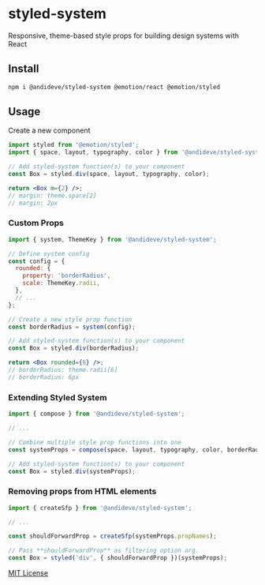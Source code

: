 # styled-system

Responsive, theme-based style props for building design systems with React

## Install

```sh
npm i @andideve/styled-system @emotion/react @emotion/styled
```

## Usage

Create a new component

```jsx
import styled from '@emotion/styled';
import { space, layout, typography, color } from '@andideve/styled-system';

// Add styled-system function(s) to your component
const Box = styled.div(space, layout, typography, color);

return <Box m={2} />;
// margin: theme.space[2]
// margin: 2px
```

### Custom Props

```jsx
import { system, ThemeKey } from '@andideve/styled-system';

// Define system config
const config = {
  rounded: {
    property: 'borderRadius',
    scale: ThemeKey.radii,
  },
  // ...
};

// Create a new style prop function
const borderRadius = system(config);

// Add styled-system function(s) to your component
const Box = styled.div(borderRadius);

return <Box rounded={6} />;
// borderRadius: theme.radii[6]
// borderRadius: 6px
```

### Extending Styled System

```jsx
import { compose } from '@andideve/styled-system';

// ...

// Combine multiple style prop functions into one
const systemProps = compose(space, layout, typography, color, borderRadius);

// Add styled-system function(s) to your component
const Box = styled.div(systemProps);
```

### Removing props from HTML elements

```jsx
import { createSfp } from '@andideve/styled-system';

// ...

const shouldForwardProp = createSfp(systemProps.propNames);

// Pass **shouldForwardProp** as filtering option arg.
const Box = styled('div', { shouldForwardProp })(systemProps);
```

[MIT License](LICENSE.md)

